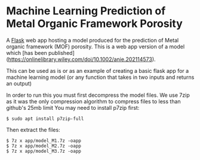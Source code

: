 # Machine Learning Prediction of Metal Organic Framework Porosity

A [Flask](https://flask.palletsprojects.com/en/2.2.x/) web app hosting a model produced for the prediction of Metal organic framework (MOF) porosity. This is a web app version of a model which [has been published] (https://onlinelibrary.wiley.com/doi/10.1002/anie.202114573).

This can be used as is or as an example of creating a basic flask app for a machine learning model (or any function that takes in two inputs and returns an output)

In order to run this you must first decompress the model files.
We use 7zip as it was the only compression algorithm to compress files to less than github's 25mb limit
You may need to install p7zip first:
```
$ sudo apt install p7zip-full
```
Then extract the files:
```
$ 7z x app/model_M1.7z -oapp
$ 7z x app/model_M2.7z -oapp
$ 7z x app/model_M3.7z -oapp
```
